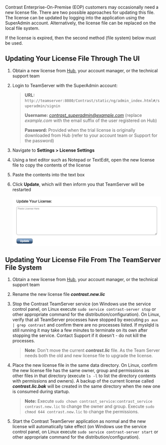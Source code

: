 <!--
title: "How Do I Update My EOP License File?"
description: "Overview of the two license update options"
tags: "license debug EOP update"
-->

Contrast Enterprise-On-Premise (EOP) customers may occasionally need a new license file. There are two possible approaches for updating this file. The license can be updated by logging into the application using the SuperAdmin account.  Alternatively, the license file can be replaced on the local file system.

If the license is expired, then the second method (file system) below must be used.

## Updating Your License File Through The UI

1. Obtain a new license from [Hub](https://hub.contrastsecurity.com/h/), your account manager, or the technical support team
2. Login to TeamServer with the SuperAdmin account:

    > **URL:** ```http://teamserver:8080/Contrast/static/ng/admin_index.html#/superadmin/signin```
    > 
    > **Username:** *contrast_superadmin@example.com* (replace *example.com* with the email suffix of the user registered on Hub)
    > 
    > **Password:** Provided when the trial license is originally downloaded from Hub (refer to your account team or Support for the password)

3. Navigate to **Settings > License Settings**
4. Using a text editor such as Notepad or TextEdit, open the new license file to copy the contents of the license

5. Paste the contents into the text box
6. Click **Update**, which will then inform you that TeamServer will be restarted

    <a href="assets/images/KB1-b02.png" rel="lightbox" title="License Update"><img class="thumbnail" src="assets/images/KB1-b02.png"/></a>


## Updating Your License File From The TeamServer File System

1. Obtain a new license from [Hub](https://hub.contrastsecurity.com/h/), your account manager, or the technical support team

2. Rename the new license file ***contrast.new.lic***

3. Stop the Contrast TeamServer service (on Windows use the service control panel, on Linux execute ```sudo service contrast-server stop``` or other appropriate command for the distribution/configuration).  On Linux, verify that all TeamServer processes have stopped by executing ```ps aux | grep contrast``` and confirm there are no processes listed.  If myslqld is still running it may take a few minutes to terminate on its own after stopping the service.  Contact Support if it doesn't - do not kill the processes. 

    > **Note**: Don't move the current ***contrast.lic*** file. As the Team Server needs both the old and new license file to upgrade the license. 

4. Place the new license file in the same data directory. On Linux, confirm the new license file has the same owner, group and permissions as other files in that directory (execute ```ls -l``` to list the directory contents with permissions and owners). A backup of the current license called ***contrast.lic.bak*** will be created in the same directory when the new one is consumed during startup.

    > **Note:** Execute ```sudo chown contrast_service:contrast_service contrast.new.lic``` to change the owner and group. Execute ```sudo chmod 644 contrast.new.lic``` to change the permissions.

5. Start the Contrast TeamServer application as normal and the new license will automatically take effect (on Windows use the service control panel, on Linux execute ```sudo service contrast-server start``` or other appropriate command for the distribution/configuration).

